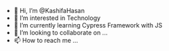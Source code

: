 - 👋 Hi, I’m @KashifaHasan
- 👀 I’m interested in Technology
- 🌱 I’m currently learning Cypress Framework with JS
- 💞️ I’m looking to collaborate on ...
- 📫 How to reach me ...

<!---
KashifaHasan/KashifaHasan is a ✨ special ✨ repository because its `README.md` (this file) appears on your GitHub profile.
You can click the Preview link to take a look at your changes.
--->
